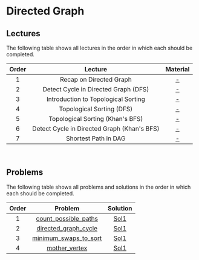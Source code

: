 # Directed Graph

## Lectures

The following table shows all lectures in the order in which each should be completed.

| Order | Lecture | Material |
|:---:|:---:|:---:|
| 1 | Recap on Directed Graph | [-]() |
| 2 | Detect Cycle in Directed Graph (DFS) | [-]() |
| 3 | Introduction to Topological Sorting | [-]() |
| 4 | Topological Sorting (DFS) | [-]() |
| 5 | Topological Sorting (Khan's BFS) | [-]() |
| 6 | Detect Cycle in Directed Graph (Khan's BFS) | [-]() |
| 7 | Shortest Path in DAG | [-]() |
<br>

## Problems

The following table shows all problems and solutions in the order in which each should be completed.

| Order | Problem | Solution |
|:---:|:---:|:---:|
| 1 | [count_possible_paths]() | [Sol1]() |
| 2 | [directed_graph_cycle]() | [Sol1]() |
| 3 | [minimum_swaps_to_sort]() | [Sol1]() |
| 4 | [mother_vertex]() | [Sol1]() |